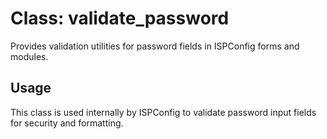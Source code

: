 # Class: validate_password

Provides validation utilities for password fields in ISPConfig forms and modules.

## Usage
This class is used internally by ISPConfig to validate password input fields for security and formatting.

